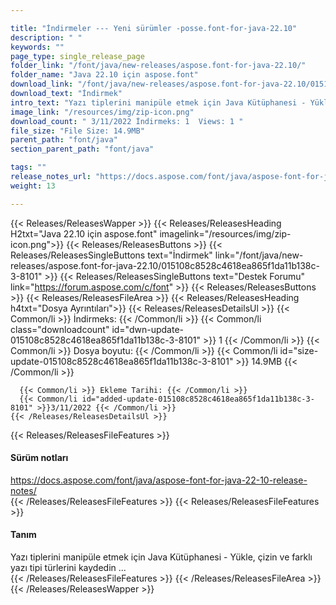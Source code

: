 ```yaml
---

title: "İndirmeler --- Yeni sürümler -posse.font-for-java-22.10"
description: " "
keywords: ""
page_type: single_release_page
folder_link: "/font/java/new-releases/aspose.font-for-java-22.10/"
folder_name: "Java 22.10 için aspose.font"
download_link: "/font/java/new-releases/aspose.font-for-java-22.10/015108c8528c4618ea865f1da11b138c-3-8101"
download_text: "İndirmek"
intro_text: "Yazı tiplerini manipüle etmek için Java Kütüphanesi - Yükle, çizin ve farklı yazı tipi türlerini kaydedin ..."
image_link: "/resources/img/zip-icon.png"
download_count: " 3/11/2022 İndirmeks: 1  Views: 1 "
file_size: "File Size: 14.9MB"
parent_path: "font/java"
section_parent_path: "font/java"

tags: ""
release_notes_url: "https://docs.aspose.com/font/java/aspose-font-for-java-22-10-release-notes/"
weight: 13

---
```


{{< Releases/ReleasesWapper >}}
  {{< Releases/ReleasesHeading H2txt="Java 22.10 için aspose.font" imagelink="/resources/img/zip-icon.png">}}
  {{< Releases/ReleasesButtons >}}
    {{< Releases/ReleasesSingleButtons text="İndirmek" link="/font/java/new-releases/aspose.font-for-java-22.10/015108c8528c4618ea865f1da11b138c-3-8101" >}}
    {{< Releases/ReleasesSingleButtons text="Destek Forumu" link="https://forum.aspose.com/c/font" >}}
  {{< Releases/ReleasesButtons >}}
  {{< Releases/ReleasesFileArea >}}
    {{< Releases/ReleasesHeading h4txt="Dosya Ayrıntıları">}}
    {{< Releases/ReleasesDetailsUl >}}
      {{< Common/li >}} İndirmeks: {{< /Common/li >}}
      {{< Common/li class="downloadcount" id="dwn-update-015108c8528c4618ea865f1da11b138c-3-8101" >}} 1 {{< /Common/li >}}
      {{< Common/li >}} Dosya boyutu: {{< /Common/li >}}
      {{< Common/li id="size-update-015108c8528c4618ea865f1da11b138c-3-8101" >}} 14.9MB {{< /Common/li >}}

      {{< Common/li >}} Ekleme Tarihi: {{< /Common/li >}}
      {{< Common/li id="added-update-015108c8528c4618ea865f1da11b138c-3-8101" >}}3/11/2022 {{< /Common/li >}}
    {{< /Releases/ReleasesDetailsUl >}}

  {{< Releases/ReleasesFileFeatures >}}
      <h4>Sürüm notları</h4><div><a href='https://docs.aspose.com/font/java/aspose-font-for-java-22-10-release-notes/'>https://docs.aspose.com/font/java/aspose-font-for-java-22-10-release-notes/</a></div>
  {{< /Releases/ReleasesFileFeatures >}}
  {{< Releases/ReleasesFileFeatures >}}
      <h4>Tanım</h4><div class="HTMLDescription">Yazı tiplerini manipüle etmek için Java Kütüphanesi - Yükle, çizin ve farklı yazı tipi türlerini kaydedin ...</div>
  {{< /Releases/ReleasesFileFeatures >}}
 {{< /Releases/ReleasesFileArea >}}
{{< /Releases/ReleasesWapper >}}


